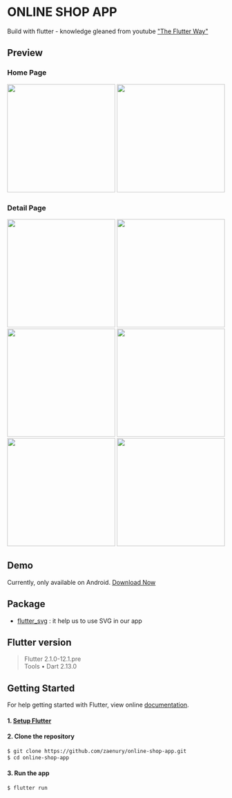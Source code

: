 # ONLINE SHOP APP

Build with flutter - knowledge gleaned from youtube ["The Flutter Way"](https://www.youtube.com/watch?v=XBKzpTz65Io) 

## Preview

### Home Page
<img src="https://user-images.githubusercontent.com/42806183/114412597-d47e6e80-9bdf-11eb-9d74-a7e38a7ace30.png" width="250"></img>
<img src="https://user-images.githubusercontent.com/42806183/114413881-f3c9cb80-9be0-11eb-8a76-10cbb2cfb9ca.png" width="250"></img>

### Detail Page
<img src="https://user-images.githubusercontent.com/42806183/114414301-46a38300-9be1-11eb-9f0b-35f1cf5ea3d1.png" width="250"></img>
<img src="https://user-images.githubusercontent.com/42806183/114414518-75b9f480-9be1-11eb-9711-b68eb07fd978.png" width="250"></img>
<img src="https://user-images.githubusercontent.com/42806183/114415088-f37e0000-9be1-11eb-9ff7-0ad66fcd191e.png" width="250"></img>
<img src="https://user-images.githubusercontent.com/42806183/114415104-f5e05a00-9be1-11eb-9ae8-f5abc64a9067.png" width="250"></img>
<img src="https://user-images.githubusercontent.com/42806183/114415126-faa50e00-9be1-11eb-8d9f-522b65d0f0ae.png" width="250"></img>
<img src="https://user-images.githubusercontent.com/42806183/114415139-fe389500-9be1-11eb-8d8a-5d05fc57fe12.png" width="250"></img>

## Demo
Currently, only available on Android. [Download Now](https://bit.ly/3dXJJYm)

## Package
- [flutter_svg](https://pub.dev/packages/flutter_svg) : it help us to use SVG in our app

## Flutter version
>Flutter 2.1.0-12.1.pre  
>Tools • Dart 2.13.0

## Getting Started

For help getting started with Flutter, view online
[documentation](https://flutter.dev/).

#### 1. [Setup Flutter](https://flutter.dev/docs/get-started/install)

#### 2. Clone the repository

```sh
$ git clone https://github.com/zaenury/online-shop-app.git
$ cd online-shop-app
```

#### 3. Run the app

```sh
$ flutter run
